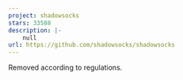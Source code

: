 ```yaml
---
project: shadowsocks
stars: 33588
description: |-
    null
url: https://github.com/shadowsocks/shadowsocks
---
```


Removed according to regulations.

